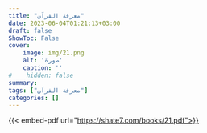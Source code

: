 ```yaml
---
title: "معرفة القرآن"
date: 2023-06-04T01:21:13+03:00
draft: false
ShowToc: False
cover:
    image: img/21.png
    alt: 'صورة'
    caption: ''
#    hidden: false
summary: 
tags: ["معرفة القرآن"]
categories: []
---
```

{{< embed-pdf url="https://shate7.com/books/21.pdf">}}


